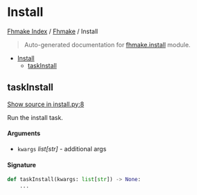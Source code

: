 # Install

[Fhmake Index](../README.md#fhmake-index) /
[Fhmake](./index.md#fhmake) /
Install

> Auto-generated documentation for [fhmake.install](../../../fhmake/install.py) module.

- [Install](#install)
  - [taskInstall](#taskinstall)

## taskInstall

[Show source in install.py:8](../../../fhmake/install.py#L8)

Run the install task.

#### Arguments

- `kwargs` *list[str]* - additional args

#### Signature

```python
def taskInstall(kwargs: list[str]) -> None:
    ...
```


